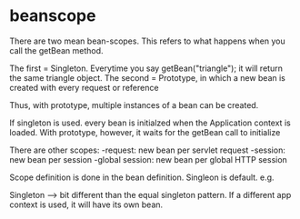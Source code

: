 # beanscope

There are two mean bean-scopes. This refers to what happens when you call the getBean method.

The first = Singleton. Everytime you say getBean("triangle"); it will return the same triangle object.
The second = Prototype, in which a new bean is created with every request or reference

Thus, with prototype, multiple instances of a bean can be created.

If singleton is used. every bean is initialzed when the Application context is loaded. With prototype, however, it waits for the getBean call to initialize

There are other scopes:
-request: new bean per servlet request
-session: new bean per session
-global session: new bean per global HTTP session

Scope definition is done in the bean definition. Singleon is default.
e.g. 

<bean id = 'bla'  class='Triangle' scope='prototype' />

Singleton --> bit different than the equal singleton pattern. If a different app context is used, it will have its own bean.


